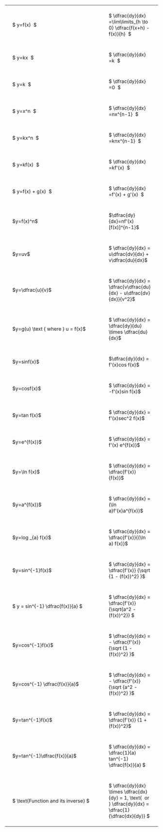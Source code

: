 #  
<br>
<style type="text/css">
#T_51b4f th.col_heading {
  text-align: left;
  font-size: 1em;
}
#T_51b4f td {
  text-align: left;
  font-size: 1em;
  padding: 1.5em;
}
#T_51b4f_row0_col0, #T_51b4f_row1_col0, #T_51b4f_row2_col0, #T_51b4f_row3_col0, #T_51b4f_row4_col0, #T_51b4f_row5_col0, #T_51b4f_row6_col0, #T_51b4f_row7_col0, #T_51b4f_row8_col0, #T_51b4f_row9_col0, #T_51b4f_row10_col0, #T_51b4f_row11_col0, #T_51b4f_row12_col0, #T_51b4f_row13_col0, #T_51b4f_row14_col0, #T_51b4f_row15_col0, #T_51b4f_row16_col0, #T_51b4f_row17_col0, #T_51b4f_row18_col0, #T_51b4f_row19_col0, #T_51b4f_row20_col0, #T_51b4f_row21_col0, #T_51b4f_row22_col0, #T_51b4f_row23_col0, #T_51b4f_row24_col0 {
  width: 400px;
  white-space: pre-wrap;
}
#T_51b4f_row0_col1, #T_51b4f_row1_col1, #T_51b4f_row2_col1, #T_51b4f_row3_col1, #T_51b4f_row4_col1, #T_51b4f_row5_col1, #T_51b4f_row6_col1, #T_51b4f_row7_col1, #T_51b4f_row8_col1, #T_51b4f_row9_col1, #T_51b4f_row10_col1, #T_51b4f_row11_col1, #T_51b4f_row12_col1, #T_51b4f_row13_col1, #T_51b4f_row14_col1, #T_51b4f_row15_col1, #T_51b4f_row16_col1, #T_51b4f_row17_col1, #T_51b4f_row18_col1, #T_51b4f_row19_col1, #T_51b4f_row20_col1, #T_51b4f_row21_col1, #T_51b4f_row22_col1, #T_51b4f_row23_col1, #T_51b4f_row24_col1 {
  white-space: pre-wrap;
}
</style>
<table id="T_51b4f">
  <thead>
  </thead>
  <tbody>
    <tr>
      <td id="T_51b4f_row0_col0" class="data row0 col0" >$ y=f(x)  $</td>
      <td id="T_51b4f_row0_col1" class="data row0 col1" >$ \dfrac{dy}{dx} =\lim\limits_{h \to 0} \dfrac{f(x+h) - f(x)}{h}  $</td>
    </tr>
    <tr>
      <td id="T_51b4f_row1_col0" class="data row1 col0" >$ y=kx  $</td>
      <td id="T_51b4f_row1_col1" class="data row1 col1" >$ \dfrac{dy}{dx} =k  $</td>
    </tr>
    <tr>
      <td id="T_51b4f_row2_col0" class="data row2 col0" >$ y=k  $</td>
      <td id="T_51b4f_row2_col1" class="data row2 col1" >$ \dfrac{dy}{dx} =0  $</td>
    </tr>
    <tr>
      <td id="T_51b4f_row3_col0" class="data row3 col0" >$ y=x^n  $</td>
      <td id="T_51b4f_row3_col1" class="data row3 col1" >$ \dfrac{dy}{dx} =nx^{n-1}  $</td>
    </tr>
    <tr>
      <td id="T_51b4f_row4_col0" class="data row4 col0" >$ y=kx^n  $</td>
      <td id="T_51b4f_row4_col1" class="data row4 col1" >$ \dfrac{dy}{dx} =knx^{n-1}  $</td>
    </tr>
    <tr>
      <td id="T_51b4f_row5_col0" class="data row5 col0" >$ y=kf(x)  $</td>
      <td id="T_51b4f_row5_col1" class="data row5 col1" >$ \dfrac{dy}{dx} =kf'(x)  $</td>
    </tr>
    <tr>
      <td id="T_51b4f_row6_col0" class="data row6 col0" >$ y=f(x) + g(x)  $</td>
      <td id="T_51b4f_row6_col1" class="data row6 col1" >$ \dfrac{dy}{dx} =f'(x) + g'(x)  $</td>
    </tr>
    <tr>
      <td id="T_51b4f_row7_col0" class="data row7 col0" >$y=f(x)^n$</td>
      <td id="T_51b4f_row7_col1" class="data row7 col1" >$\dfrac{dy}{dx}=nf'(x)[f(x)]^{n-1}$</td>
    </tr>
    <tr>
      <td id="T_51b4f_row8_col0" class="data row8 col0" >$y=uv$</td>
      <td id="T_51b4f_row8_col1" class="data row8 col1" >$ \dfrac{dy}{dx} = u\dfrac{dv}{dx} + v\dfrac{du}{dx}$</td>
    </tr>
    <tr>
      <td id="T_51b4f_row9_col0" class="data row9 col0" >$y=\dfrac{u}{v}$</td>
      <td id="T_51b4f_row9_col1" class="data row9 col1" >$ \dfrac{dy}{dx} = \dfrac{v\dfrac{du}{dx} - u\dfrac{dv}{dx}}{v^2}$</td>
    </tr>
    <tr>
      <td id="T_51b4f_row10_col0" class="data row10 col0" >$y=g(u) \text { where } u = f(x)$</td>
      <td id="T_51b4f_row10_col1" class="data row10 col1" >$ \dfrac{dy}{dx} = \dfrac{dy}{du} \times \dfrac{du}{dx}$</td>
    </tr>
    <tr>
      <td id="T_51b4f_row11_col0" class="data row11 col0" >$y=sinf(x)$</td>
      <td id="T_51b4f_row11_col1" class="data row11 col1" >$\dfrac{dy}{dx} = f'(x)cos f(x)$</td>
    </tr>
    <tr>
      <td id="T_51b4f_row12_col0" class="data row12 col0" >$y=cosf(x)$</td>
      <td id="T_51b4f_row12_col1" class="data row12 col1" >$ \dfrac{dy}{dx} = -f'(x)sin f(x)$</td>
    </tr>
    <tr>
      <td id="T_51b4f_row13_col0" class="data row13 col0" >$y=tan f(x)$</td>
      <td id="T_51b4f_row13_col1" class="data row13 col1" >$ \dfrac{dy}{dx} = f'(x)sec^2 f(x)$</td>
    </tr>
    <tr>
      <td id="T_51b4f_row14_col0" class="data row14 col0" >$y=e^{f(x)}$</td>
      <td id="T_51b4f_row14_col1" class="data row14 col1" >$ \dfrac{dy}{dx} = f'(x) e^{f(x)}$</td>
    </tr>
    <tr>
      <td id="T_51b4f_row15_col0" class="data row15 col0" >$y=\ln f(x)$</td>
      <td id="T_51b4f_row15_col1" class="data row15 col1" >$ \dfrac{dy}{dx} = \dfrac{f'(x)}{f(x)}$</td>
    </tr>
    <tr>
      <td id="T_51b4f_row16_col0" class="data row16 col0" >$y=a^{f(x)}$</td>
      <td id="T_51b4f_row16_col1" class="data row16 col1" >$ \dfrac{dy}{dx} = (\ln a)f'(x)a^{f(x)}$</td>
    </tr>
    <tr>
      <td id="T_51b4f_row17_col0" class="data row17 col0" >$y=log _{a} f(x)$</td>
      <td id="T_51b4f_row17_col1" class="data row17 col1" >$ \dfrac{dy}{dx} = \dfrac{f'(x)}{(\ln a) f(x)}$</td>
    </tr>
    <tr>
      <td id="T_51b4f_row18_col0" class="data row18 col0" >$y=sin^{-1}f(x)$</td>
      <td id="T_51b4f_row18_col1" class="data row18 col1" >$ \dfrac{dy}{dx} = \dfrac{f'(x)} {\sqrt {1 - (f(x))^2} }$</td>
    </tr>
    <tr>
      <td id="T_51b4f_row19_col0" class="data row19 col0" >$ y = sin^{-1} \dfrac{f(x)}{a} $</td>
      <td id="T_51b4f_row19_col1" class="data row19 col1" >$ \dfrac{dy}{dx} = \dfrac{f'(x)}{\sqrt{a^2 - (f(x))^2}} $</td>
    </tr>
    <tr>
      <td id="T_51b4f_row20_col0" class="data row20 col0" >$y=cos^{-1}f(x)$</td>
      <td id="T_51b4f_row20_col1" class="data row20 col1" >$ \dfrac{dy}{dx} = - \dfrac{f'(x)} {\sqrt {1 - (f(x))^2} }$</td>
    </tr>
    <tr>
      <td id="T_51b4f_row21_col0" class="data row21 col0" >$y=cos^{-1} \dfrac{f(x)}{a}$</td>
      <td id="T_51b4f_row21_col1" class="data row21 col1" >$ \dfrac{dy}{dx} = - \dfrac{f'(x)} {\sqrt {a^2 - (f(x))^2} }$</td>
    </tr>
    <tr>
      <td id="T_51b4f_row22_col0" class="data row22 col0" >$y=tan^{-1}f(x)$</td>
      <td id="T_51b4f_row22_col1" class="data row22 col1" >$ \dfrac{dy}{dx} = \dfrac{f'(x)} {1 + (f(x))^2}$</td>
    </tr>
    <tr>
      <td id="T_51b4f_row23_col0" class="data row23 col0" >$y=tan^{-1}\dfrac{f(x)}{a}$</td>
      <td id="T_51b4f_row23_col1" class="data row23 col1" >$ \dfrac{dy}{dx} =  \dfrac{1}{a} tan^{-1} \dfrac{f(x)}{a} $</td>
    </tr>
    <tr>
      <td id="T_51b4f_row24_col0" class="data row24 col0" >$ \text{Function and its inverse} $</td>
      <td id="T_51b4f_row24_col1" class="data row24 col1" >$ \dfrac{dy}{dx} \times \dfrac{dx}{dy} = 1, \text{  or  } \dfrac{dy}{dx} = \dfrac{1}{\dfrac{dx}{dy}} $</td>
    </tr>
  </tbody>
</table>
